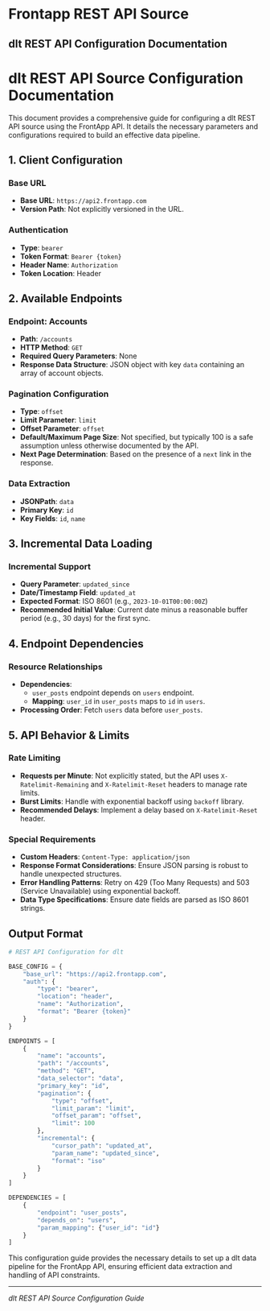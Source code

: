 # Frontapp REST API Source

## dlt REST API Configuration Documentation

# dlt REST API Source Configuration Documentation

This document provides a comprehensive guide for configuring a dlt REST API source using the FrontApp API. It details the necessary parameters and configurations required to build an effective data pipeline.

## 1. Client Configuration

### Base URL
- **Base URL**: `https://api2.frontapp.com`
- **Version Path**: Not explicitly versioned in the URL.

### Authentication
- **Type**: `bearer`
- **Token Format**: `Bearer {token}`
- **Header Name**: `Authorization`
- **Token Location**: Header

## 2. Available Endpoints

### Endpoint: Accounts
- **Path**: `/accounts`
- **HTTP Method**: `GET`
- **Required Query Parameters**: None
- **Response Data Structure**: JSON object with key `data` containing an array of account objects.

### Pagination Configuration
- **Type**: `offset`
- **Limit Parameter**: `limit`
- **Offset Parameter**: `offset`
- **Default/Maximum Page Size**: Not specified, but typically 100 is a safe assumption unless otherwise documented by the API.
- **Next Page Determination**: Based on the presence of a `next` link in the response.

### Data Extraction
- **JSONPath**: `data`
- **Primary Key**: `id`
- **Key Fields**: `id`, `name`

## 3. Incremental Data Loading

### Incremental Support
- **Query Parameter**: `updated_since`
- **Date/Timestamp Field**: `updated_at`
- **Expected Format**: ISO 8601 (e.g., `2023-10-01T00:00:00Z`)
- **Recommended Initial Value**: Current date minus a reasonable buffer period (e.g., 30 days) for the first sync.

## 4. Endpoint Dependencies

### Resource Relationships
- **Dependencies**: 
  - `user_posts` endpoint depends on `users` endpoint.
  - **Mapping**: `user_id` in `user_posts` maps to `id` in `users`.
- **Processing Order**: Fetch `users` data before `user_posts`.

## 5. API Behavior & Limits

### Rate Limiting
- **Requests per Minute**: Not explicitly stated, but the API uses `X-Ratelimit-Remaining` and `X-Ratelimit-Reset` headers to manage rate limits.
- **Burst Limits**: Handle with exponential backoff using `backoff` library.
- **Recommended Delays**: Implement a delay based on `X-Ratelimit-Reset` header.

### Special Requirements
- **Custom Headers**: `Content-Type: application/json`
- **Response Format Considerations**: Ensure JSON parsing is robust to handle unexpected structures.
- **Error Handling Patterns**: Retry on 429 (Too Many Requests) and 503 (Service Unavailable) using exponential backoff.
- **Data Type Specifications**: Ensure date fields are parsed as ISO 8601 strings.

## Output Format

```python
# REST API Configuration for dlt

BASE_CONFIG = {
    "base_url": "https://api2.frontapp.com",
    "auth": {
        "type": "bearer",
        "location": "header",
        "name": "Authorization",
        "format": "Bearer {token}"
    }
}

ENDPOINTS = [
    {
        "name": "accounts",
        "path": "/accounts",
        "method": "GET",
        "data_selector": "data",
        "primary_key": "id",
        "pagination": {
            "type": "offset",
            "limit_param": "limit",
            "offset_param": "offset",
            "limit": 100
        },
        "incremental": {
            "cursor_path": "updated_at",
            "param_name": "updated_since",
            "format": "iso"
        }
    }
]

DEPENDENCIES = [
    {
        "endpoint": "user_posts", 
        "depends_on": "users",
        "param_mapping": {"user_id": "id"}
    }
]
```

This configuration guide provides the necessary details to set up a dlt data pipeline for the FrontApp API, ensuring efficient data extraction and handling of API constraints.

---
*dlt REST API Source Configuration Guide*